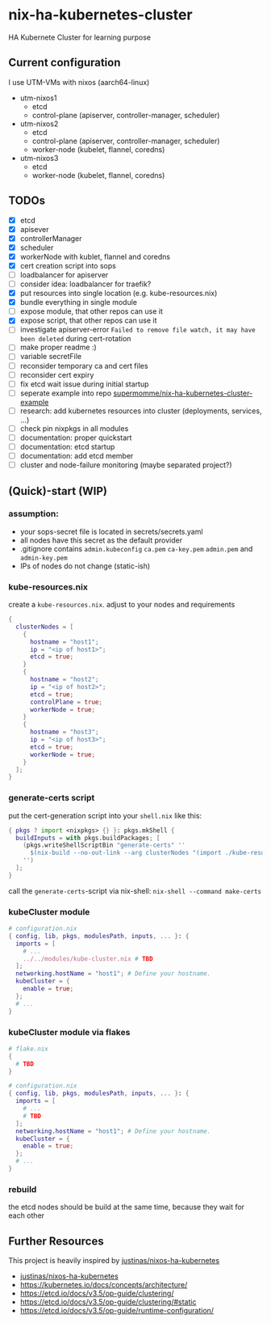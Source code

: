 # nix-ha-kubernetes-cluster

HA Kubernete Cluster for learning purpose

## Current configuration
I use UTM-VMs with nixos (aarch64-linux)
- utm-nixos1
  - etcd
  - control-plane (apiserver, controller-manager, scheduler)
- utm-nixos2
  - etcd
  - control-plane (apiserver, controller-manager, scheduler)
  - worker-node (kubelet, flannel, coredns)
- utm-nixos3
  - etcd
  - worker-node (kubelet, flannel, coredns)

## TODOs
- [x] etcd
- [x] apisever
- [x] controllerManager
- [x] scheduler
- [x] workerNode with kublet, flannel and coredns
- [x] cert creation script into sops
- [ ] loadbalancer for apiserver 
- [ ] consider idea: loadbalancer for traefik?
- [x] put resources into single location (e.g. kube-resources.nix)
- [x] bundle everything in single module
- [ ] expose module, that other repos can use it
- [x] expose script, that other repos can use it
- [ ] investigate apiserver-error `Failed to remove file watch, it may have been deleted` during cert-rotation
- [ ] make proper readme :)
- [ ] variable secretFile
- [ ] reconsider temporary ca and cert files
- [ ] reconsider cert expiry
- [ ] fix etcd wait issue during initial startup
- [ ] seperate example into repo [supermomme/nix-ha-kubernetes-cluster-example](https://github.com/supermomme/nix-ha-kubernetes-cluster-example)
- [ ] research: add kubernetes resources into cluster (deployments, services, ...)
- [ ] check pin nixpkgs in all modules
- [ ] documentation: proper quickstart
- [ ] documentation: etcd startup
- [ ] documentation: add etcd member
- [ ] cluster and node-failure monitoring (maybe separated project?)

## (Quick)-start (WIP)

### assumption:
- your sops-secret file is located in secrets/secrets.yaml
- all nodes have this secret as the default provider
- .gitignore contains `admin.kubeconfig` `ca.pem` `ca-key.pem` `admin.pem` and `admin-key.pem`
- IPs of nodes do not change (static-ish)

### kube-resources.nix
create a `kube-resources.nix`. adjust to your nodes and requirements
```nix
{
  clusterNodes = [
    {
      hostname = "host1";
      ip = "<ip of host1>";
      etcd = true;
    }
    {
      hostname = "host2";
      ip = "<ip of host2>";
      etcd = true;
      controlPlane = true;
      workerNode = true;
    }
    {
      hostname = "host3";
      ip = "<ip of host3>";
      etcd = true;
      workerNode = true;
    }
  ];
}
```

### generate-certs script
put the cert-generation script into your `shell.nix` like this:
```nix
{ pkgs ? import <nixpkgs> {} }: pkgs.mkShell {
  buildInputs = with pkgs.buildPackages; [
    (pkgs.writeShellScriptBin "generate-certs" ''
      $(nix-build --no-out-link --arg clusterNodes "(import ./kube-resources.nix).clusterNodes" https://github.com/supermomme/nix-ha-kubernetes-cluster/archive/main.tar.gz -A generateCerts)/bin/generate-certs
    '')
  ];
}
```

call the `generate-certs`-script via nix-shell: `nix-shell --command make-certs`

### kubeCluster module
```nix
# configuration.nix
{ config, lib, pkgs, modulesPath, inputs, ... }: {
  imports = [
    # ...
    ../../modules/kube-cluster.nix # TBD
  ];
  networking.hostName = "host1"; # Define your hostname.
  kubeCluster = {
    enable = true;
  };
  # ...
}
```

### kubeCluster module via flakes
```nix
# flake.nix
{
  # TBD
}
```

```nix
# configuration.nix
{ config, lib, pkgs, modulesPath, inputs, ... }: {
  imports = [
    # ...
    # TBD
  ];
  networking.hostName = "host1"; # Define your hostname.
  kubeCluster = {
    enable = true;
  };
  # ...
}
```

### rebuild

the etcd nodes should be build at the same time, because they wait for each other


## Further Resources

This project is heavily inspired by [justinas/nixos-ha-kubernetes](https://github.com/justinas/nixos-ha-kubernetes/tree/73809dda76f5d9d27b0ebb6f7f7ce19d5b380038)

- [justinas/nixos-ha-kubernetes](https://github.com/justinas/nixos-ha-kubernetes/tree/73809dda76f5d9d27b0ebb6f7f7ce19d5b380038)
- https://kubernetes.io/docs/concepts/architecture/
- https://etcd.io/docs/v3.5/op-guide/clustering/
- https://etcd.io/docs/v3.5/op-guide/clustering/#static
- https://etcd.io/docs/v3.5/op-guide/runtime-configuration/